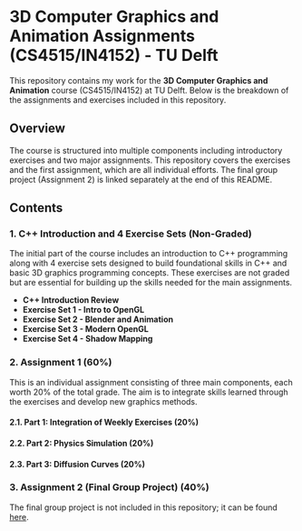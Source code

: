 # 3D Computer Graphics and Animation Assignments (CS4515/IN4152) - TU Delft

This repository contains my work for the **3D Computer Graphics and Animation** course (CS4515/IN4152) at TU Delft. Below is the breakdown of the assignments and exercises included in this repository.

## Overview

The course is structured into multiple components including introductory exercises and two major assignments. This repository covers the exercises and the first assignment, which are all individual efforts. The final group project (Assignment 2) is linked separately at the end of this README.

## Contents

### 1. C++ Introduction and 4 Exercise Sets (Non-Graded)

The initial part of the course includes an introduction to C++ programming along with 4 exercise sets designed to build foundational skills in C++ and basic 3D graphics programming concepts. These exercises are not graded but are essential for building up the skills needed for the main assignments.

- **C++ Introduction Review**
- **Exercise Set 1 - Intro to OpenGL**
- **Exercise Set 2 - Blender and Animation**
- **Exercise Set 3 - Modern OpenGL**
- **Exercise Set 4 - Shadow Mapping**

### 2. Assignment 1 (60%)

This is an individual assignment consisting of three main components, each worth 20% of the total grade. The aim is to integrate skills learned through the exercises and develop new graphics methods.

#### 2.1. Part 1: Integration of Weekly Exercises (20%)

#### 2.2. Part 2: Physics Simulation (20%)

#### 2.3. Part 3: Diffusion Curves (20%)

### 3. Assignment 2 (Final Group Project) (40%)

The final group project is not included in this repository; it can be found [here]().
